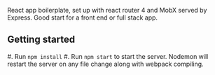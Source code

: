 React app boilerplate, set up with react router 4 and MobX served by Express. Good start for a front end or full stack app.

## Getting started

#. Run `npm install`
#. Run `npm start` to start the server. Nodemon will restart the server on any file change along with webpack compiling.